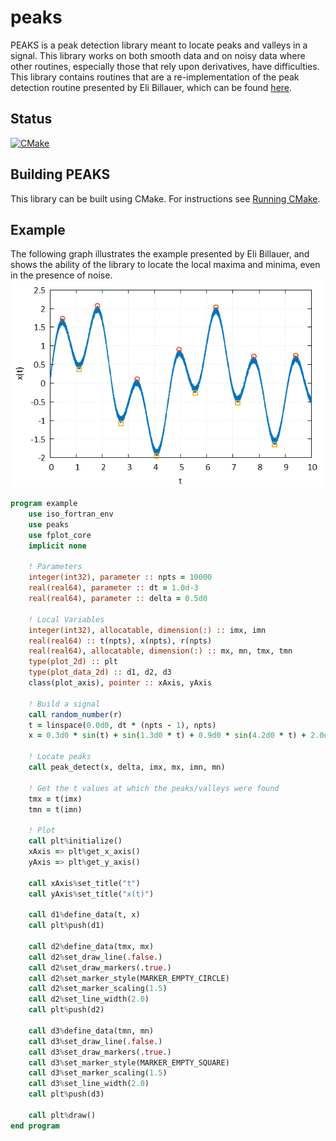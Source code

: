 # peaks
PEAKS is a peak detection library meant to locate peaks and valleys in a signal.  This library works on both smooth data and on noisy data where other routines, especially those that rely upon derivatives, have difficulties.  This library contains routines that are a re-implementation of the peak detection routine presented by Eli Billauer, which can be found [here](http://billauer.co.il/peakdet.html).

## Status
[![CMake](https://github.com/jchristopherson/peaks/actions/workflows/cmake.yml/badge.svg)](https://github.com/jchristopherson/peaks/actions/workflows/cmake.yml)

## Building PEAKS
This library can be built using CMake.  For instructions see [Running CMake](https://cmake.org/runningcmake/).

## Example
The following graph illustrates the example presented by Eli Billauer, and shows the ability of the library to locate the local maxima and minima, even in the presence of noise.
![](images/example_1.png?raw=true)

```fortran
program example
    use iso_fortran_env
    use peaks
    use fplot_core
    implicit none

    ! Parameters
    integer(int32), parameter :: npts = 10000
    real(real64), parameter :: dt = 1.0d-3
    real(real64), parameter :: delta = 0.5d0

    ! Local Variables
    integer(int32), allocatable, dimension(:) :: imx, imn
    real(real64) :: t(npts), x(npts), r(npts)
    real(real64), allocatable, dimension(:) :: mx, mn, tmx, tmn
    type(plot_2d) :: plt
    type(plot_data_2d) :: d1, d2, d3
    class(plot_axis), pointer :: xAxis, yAxis

    ! Build a signal
    call random_number(r)
    t = linspace(0.0d0, dt * (npts - 1), npts)
    x = 0.3d0 * sin(t) + sin(1.3d0 * t) + 0.9d0 * sin(4.2d0 * t) + 2.0d-1 * r

    ! Locate peaks
    call peak_detect(x, delta, imx, mx, imn, mn)

    ! Get the t values at which the peaks/valleys were found
    tmx = t(imx)
    tmn = t(imn)

    ! Plot
    call plt%initialize()
    xAxis => plt%get_x_axis()
    yAxis => plt%get_y_axis()

    call xAxis%set_title("t")
    call yAxis%set_title("x(t)")

    call d1%define_data(t, x)
    call plt%push(d1)

    call d2%define_data(tmx, mx)
    call d2%set_draw_line(.false.)
    call d2%set_draw_markers(.true.)
    call d2%set_marker_style(MARKER_EMPTY_CIRCLE)
    call d2%set_marker_scaling(1.5)
    call d2%set_line_width(2.0)
    call plt%push(d2)

    call d3%define_data(tmn, mn)
    call d3%set_draw_line(.false.)
    call d3%set_draw_markers(.true.)
    call d3%set_marker_style(MARKER_EMPTY_SQUARE)
    call d3%set_marker_scaling(1.5)
    call d3%set_line_width(2.0)
    call plt%push(d3)

    call plt%draw()
end program
```
